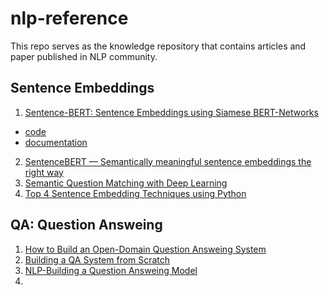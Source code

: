 # nlp-reference
This repo serves as the knowledge repository that contains articles and paper published in NLP community.


## Sentence Embeddings

1. [Sentence-BERT: Sentence Embeddings using Siamese BERT-Networks](https://www.aclweb.org/anthology/D19-1410.pdf)
  - [code](https://github.com/UKPLab/sentence-transformers)
  - [documentation](https://www.sbert.net/)
2. [SentenceBERT — Semantically meaningful sentence embeddings the right way](https://medium.com/dair-ai/tl-dr-sentencebert-8dec326daf4e)
3. [Semantic Question Matching with Deep Learning](https://www.quora.com/q/quoraengineering/Semantic-Question-Matching-with-Deep-Learning)
4. [Top 4 Sentence Embedding Techniques using Python](https://www.analyticsvidhya.com/blog/2020/08/top-4-sentence-embedding-techniques-using-python/)

## QA: Question Answeing
1. [How to Build an Open-Domain Question Answeing System](https://lilianweng.github.io/lil-log/2020/10/29/open-domain-question-answering.html)
2. [Building a QA System from Scratch](https://lilianweng.github.io/lil-log/2020/10/29/open-domain-question-answering.html)
3. [NLP-Building a Question Answeing Model](https://towardsdatascience.com/nlp-building-a-question-answering-model-ed0529a68c54)
4. 

